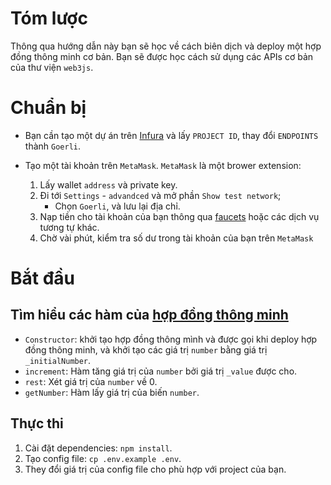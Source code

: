 
# Tóm lược 

Thông qua hướng dẫn này bạn sẽ học về cách biên dịch và deploy một hợp đồng thông minh cơ bản. Bạn sẽ được học cách sử dụng các APIs cơ bản của thư viện `web3js`. 

# Chuẩn bị 

- Bạn cần tạo một dự án trên [Infura](https://infura.io) và lấy `PROJECT ID`, thay đổi `ENDPOINTS` thành `Goerli`. 

- Tạo một tài khoản trên `MetaMask`. `MetaMask` là một brower extension: 

    1. Lấy wallet `address` và private key. 
    2. Đi tới `Settings` - `advandced` và mở phần `Show test network`; 
        - Chọn `Goerli`, và lưu lại địa chỉ. 
    3. Nạp tiền cho tài khoản của bạn thông qua [faucets](https://faucets.chain.link) hoặc các dịch vụ tương tự khác. 
    4. Chờ vài phút, kiểm tra số dư trong tài khoản của bạn trên `MetaMask`

# Bắt đầu 

## Tìm hiểu các hàm của [hợp đồng thông minh](Incrementer.sol)
- `Constructor`: khởi tạo hợp đồng thông mình và được gọi khi deploy hợp đồng thông minh, và khởi tạo các giá trị `number` bằng giá trị `_initialNumber`. 
- `increment`: Hàm tăng giá trị của `number` bởi giá trị `_value` được cho. 
- `rest`: Xét giá trị của `number` về 0. 
- `getNumber`: Hàm lấy giá trị của biến `number`.

## Thực thi 

1. Cài đặt dependencies: `npm install`. 
2. Tạo config file: `cp .env.example .env`. 
3. They đổi giá trị của config file cho phù hợp với project của bạn. 